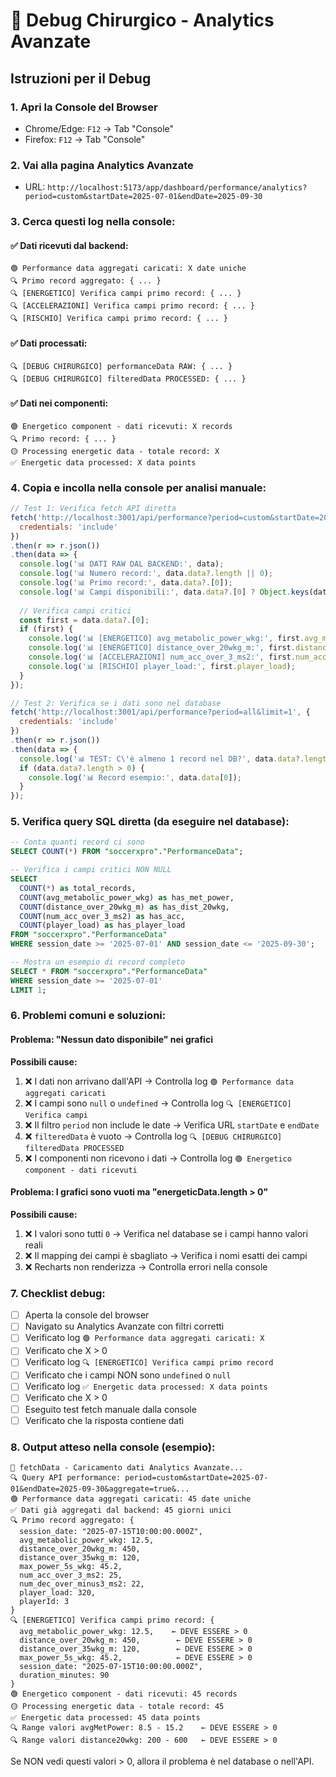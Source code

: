 # 🔬 Debug Chirurgico - Analytics Avanzate

## Istruzioni per il Debug

### 1. Apri la Console del Browser
- Chrome/Edge: `F12` → Tab "Console"
- Firefox: `F12` → Tab "Console"

### 2. Vai alla pagina Analytics Avanzate
- URL: `http://localhost:5173/app/dashboard/performance/analytics?period=custom&startDate=2025-07-01&endDate=2025-09-30`

### 3. Cerca questi log nella console:

#### ✅ Dati ricevuti dal backend:
```
🟢 Performance data aggregati caricati: X date uniche
🔍 Primo record aggregato: { ... }
🔍 [ENERGETICO] Verifica campi primo record: { ... }
🔍 [ACCELERAZIONI] Verifica campi primo record: { ... }
🔍 [RISCHIO] Verifica campi primo record: { ... }
```

#### ✅ Dati processati:
```
🔍 [DEBUG CHIRURGICO] performanceData RAW: { ... }
🔍 [DEBUG CHIRURGICO] filteredData PROCESSED: { ... }
```

#### ✅ Dati nei componenti:
```
🟢 Energetico component - dati ricevuti: X records
🔍 Primo record: { ... }
🟡 Processing energetic data - totale record: X
✅ Energetic data processed: X data points
```

### 4. Copia e incolla nella console per analisi manuale:

```javascript
// Test 1: Verifica fetch API diretta
fetch('http://localhost:3001/api/performance?period=custom&startDate=2025-07-01&endDate=2025-09-30&aggregate=true', {
  credentials: 'include'
})
.then(r => r.json())
.then(data => {
  console.log('📊 DATI RAW DAL BACKEND:', data);
  console.log('📊 Numero record:', data.data?.length || 0);
  console.log('📊 Primo record:', data.data?.[0]);
  console.log('📊 Campi disponibili:', data.data?.[0] ? Object.keys(data.data[0]) : 'NESSUN DATO');
  
  // Verifica campi critici
  const first = data.data?.[0];
  if (first) {
    console.log('📊 [ENERGETICO] avg_metabolic_power_wkg:', first.avg_metabolic_power_wkg);
    console.log('📊 [ENERGETICO] distance_over_20wkg_m:', first.distance_over_20wkg_m);
    console.log('📊 [ACCELERAZIONI] num_acc_over_3_ms2:', first.num_acc_over_3_ms2);
    console.log('📊 [RISCHIO] player_load:', first.player_load);
  }
});

// Test 2: Verifica se i dati sono nel database
fetch('http://localhost:3001/api/performance?period=all&limit=1', {
  credentials: 'include'
})
.then(r => r.json())
.then(data => {
  console.log('📊 TEST: C\'è almeno 1 record nel DB?', data.data?.length > 0 ? 'SÌ ✅' : 'NO ❌');
  if (data.data?.length > 0) {
    console.log('📊 Record esempio:', data.data[0]);
  }
});
```

### 5. Verifica query SQL diretta (da eseguire nel database):

```sql
-- Conta quanti record ci sono
SELECT COUNT(*) FROM "soccerxpro"."PerformanceData";

-- Verifica i campi critici NON NULL
SELECT 
  COUNT(*) as total_records,
  COUNT(avg_metabolic_power_wkg) as has_met_power,
  COUNT(distance_over_20wkg_m) as has_dist_20wkg,
  COUNT(num_acc_over_3_ms2) as has_acc,
  COUNT(player_load) as has_player_load
FROM "soccerxpro"."PerformanceData"
WHERE session_date >= '2025-07-01' AND session_date <= '2025-09-30';

-- Mostra un esempio di record completo
SELECT * FROM "soccerxpro"."PerformanceData" 
WHERE session_date >= '2025-07-01' 
LIMIT 1;
```

### 6. Problemi comuni e soluzioni:

#### Problema: "Nessun dato disponibile" nei grafici
**Possibili cause:**
1. ❌ I dati non arrivano dall'API → Controlla log `🟢 Performance data aggregati caricati`
2. ❌ I campi sono `null` o `undefined` → Controlla log `🔍 [ENERGETICO] Verifica campi`
3. ❌ Il filtro `period` non include le date → Verifica URL `startDate` e `endDate`
4. ❌ `filteredData` è vuoto → Controlla log `🔍 [DEBUG CHIRURGICO] filteredData PROCESSED`
5. ❌ I componenti non ricevono i dati → Controlla log `🟢 Energetico component - dati ricevuti`

#### Problema: I grafici sono vuoti ma "energeticData.length > 0"
**Possibili cause:**
1. ❌ I valori sono tutti `0` → Verifica nel database se i campi hanno valori reali
2. ❌ Il mapping dei campi è sbagliato → Verifica i nomi esatti dei campi
3. ❌ Recharts non renderizza → Controlla errori nella console

### 7. Checklist debug:

- [ ] Aperta la console del browser
- [ ] Navigato su Analytics Avanzate con filtri corretti
- [ ] Verificato log `🟢 Performance data aggregati caricati: X`
- [ ] Verificato che X > 0
- [ ] Verificato log `🔍 [ENERGETICO] Verifica campi primo record`
- [ ] Verificato che i campi NON sono `undefined` o `null`
- [ ] Verificato log `✅ Energetic data processed: X data points`
- [ ] Verificato che X > 0
- [ ] Eseguito test fetch manuale dalla console
- [ ] Verificato che la risposta contiene dati

### 8. Output atteso nella console (esempio):

```
🔄 fetchData - Caricamento dati Analytics Avanzate...
🔍 Query API performance: period=custom&startDate=2025-07-01&endDate=2025-09-30&aggregate=true&...
🟢 Performance data aggregati caricati: 45 date uniche
✅ Dati già aggregati dal backend: 45 giorni unici
🔍 Primo record aggregato: {
  session_date: "2025-07-15T10:00:00.000Z",
  avg_metabolic_power_wkg: 12.5,
  distance_over_20wkg_m: 450,
  distance_over_35wkg_m: 120,
  max_power_5s_wkg: 45.2,
  num_acc_over_3_ms2: 25,
  num_dec_over_minus3_ms2: 22,
  player_load: 320,
  playerId: 3
}
🔍 [ENERGETICO] Verifica campi primo record: {
  avg_metabolic_power_wkg: 12.5,    ← DEVE ESSERE > 0
  distance_over_20wkg_m: 450,        ← DEVE ESSERE > 0
  distance_over_35wkg_m: 120,        ← DEVE ESSERE > 0
  max_power_5s_wkg: 45.2,            ← DEVE ESSERE > 0
  session_date: "2025-07-15T10:00:00.000Z",
  duration_minutes: 90
}
🟢 Energetico component - dati ricevuti: 45 records
🟡 Processing energetic data - totale record: 45
✅ Energetic data processed: 45 data points
🔍 Range valori avgMetPower: 8.5 - 15.2    ← DEVE ESSERE > 0
🔍 Range valori distance20wkg: 200 - 600   ← DEVE ESSERE > 0
```

Se NON vedi questi valori > 0, allora il problema è nel database o nell'API.


